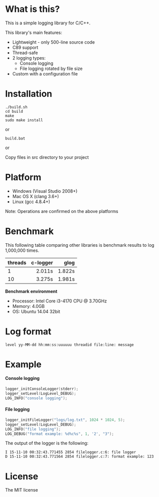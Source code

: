 What is this?
=============
This is a simple logging library for C/C++.

This library's main features:
* Lightweight - only 500-line source code
* C89 support
* Thread-safe
* 2 logging types:
  * Console logging
  * File logging rotated by file size
* Custom with a configuration file

Installation
============
```
./build.sh
cd build
make
sudo make install
```
or

```
build.bat
```
or

Copy files in src directory to your project

Platform
========
* Windows (Visual Studio 2008+)
* Mac OS X (clang 3.6+)
* Linux (gcc 4.8.4+)

Note: Operations are confirmed on the above platforms

Benchmark
=========
This following table comparing other libraries is benchmark results to log 1,000,000 times.

| threads  | c-logger | glog     |
|:---------|---------:|---------:|
| 1        | 2.011s   | 1.822s   |
| 10       | 3.275s   | 1.981s   |

**Benchmark environment**
* Processor: Intel Core i3-4170 CPU @ 3.70GHz
* Memory: 4.0GB
* OS: Ubuntu 14.04 32bit

Log format
==========
```
level yy-MM-dd hh:mm:ss:uuuuuu threadid file:line: message
```

Example
=======
#### Console logging
```c
logger_initConsoleLogger(stderr);
logger_setLevel(LogLevel_DEBUG);
LOG_INFO("console logging");
```

#### File logging
```c
logger_initFileLogger("logs/log.txt", 1024 * 1024, 5);
logger_setLevel(LogLevel_DEBUG);
LOG_INFO("file logging");
LOG_DEBUG("format example: %d%c%s", 1, '2', "3");
```

The output of the logger is the following:
```
I 15-11-10 00:32:43.771455 2854 filelogger.c:6: file logger
D 15-11-10 00:32:43.771564 2854 filelogger.c:7: format example: 123
```

License
=======
The MIT license
